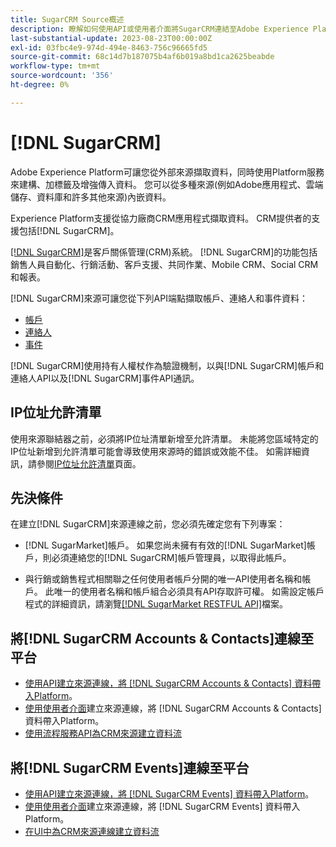 ```yaml
---
title: SugarCRM Source概述
description: 瞭解如何使用API或使用者介面將SugarCRM連結至Adobe Experience Platform。
last-substantial-update: 2023-08-23T00:00:00Z
exl-id: 03fbc4e9-974d-494e-8463-756c96665fd5
source-git-commit: 68c14d7b187075b4af6b019a8bd1ca2625beabde
workflow-type: tm+mt
source-wordcount: '356'
ht-degree: 0%

---
```


# [!DNL SugarCRM]

Adobe Experience Platform可讓您從外部來源擷取資料，同時使用Platform服務來建構、加標籤及增強傳入資料。 您可以從多種來源(例如Adobe應用程式、雲端儲存、資料庫和許多其他來源)內嵌資料。

Experience Platform支援從協力廠商CRM應用程式擷取資料。 CRM提供者的支援包括[!DNL SugarCRM]。

[[!DNL SugarCRM]](https://www.sugarcrm.com/)是客戶關係管理(CRM)系統。 [!DNL SugarCRM]的功能包括銷售人員自動化、行銷活動、客戶支援、共同作業、Mobile CRM、Social CRM和報表。

[!DNL SugarCRM]來源可讓您從下列API端點擷取帳戶、連絡人和事件資料：

* [帳戶](https://market.apidocs.sugarcrm.com/#b0aeb0cd-80ea-4688-8474-54e4873f32f3)
* [連絡人](https://market.apidocs.sugarcrm.com/#308c5025-9478-4de3-8a41-1fc3cff1d8d1)
* [事件](https://market.apidocs.sugarcrm.com/#516ec3b1-8e70-43d4-8bf2-38a2ae74c0a5)

[!DNL SugarCRM]使用持有人權杖作為驗證機制，以與[!DNL SugarCRM]帳戶和連絡人API以及[!DNL SugarCRM]事件API通訊。

## IP位址允許清單

使用來源聯結器之前，必須將IP位址清單新增至允許清單。 未能將您區域特定的IP位址新增到允許清單可能會導致使用來源時的錯誤或效能不佳。 如需詳細資訊，請參閱[IP位址允許清單](../../ip-address-allow-list.md)頁面。

## 先決條件

在建立[!DNL SugarCRM]來源連線之前，您必須先確定您有下列專案：

* [!DNL SugarMarket]帳戶。 如果您尚未擁有有效的[!DNL SugarMarket]帳戶，則必須連絡您的[!DNL SugarCRM]帳戶管理員，以取得此帳戶。

* 與行銷或銷售程式相關聯之任何使用者帳戶分開的唯一API使用者名稱和帳戶。 此唯一的使用者名稱和帳戶組合必須具有API存取許可權。 如需設定帳戶程式的詳細資訊，請瀏覽[[!DNL SugarMarket RESTFUL API]](https://market.apidocs.sugarcrm.com/#intro)檔案。

## 將[!DNL SugarCRM Accounts & Contacts]連線至平台

* [使用API建立來源連線，將 [!DNL SugarCRM Accounts & Contacts] 資料帶入Platform](../../tutorials/api/create/crm/sugarcrm-accounts-contacts.md)。
* [使用使用者介面](../../tutorials/ui/create/crm/sugarcrm-accounts-contacts.md)建立來源連線，將 [!DNL SugarCRM Accounts & Contacts] 資料帶入Platform。
* [使用流程服務API為CRM來源建立資料流](../../tutorials/api/collect/crm.md)


## 將[!DNL SugarCRM Events]連線至平台

* [使用API建立來源連線，將 [!DNL SugarCRM Events] 資料帶入Platform](../../tutorials/ui/create/crm/sugarcrm-events.md)。
* [使用使用者介面](../../tutorials/ui/create/crm/sugarcrm-events.md)建立來源連線，將 [!DNL SugarCRM Events] 資料帶入Platform。
* [在UI中為CRM來源連線建立資料流](../../tutorials/ui/dataflow/crm.md)
